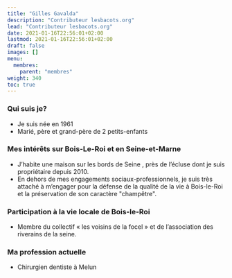```yaml
---
title: "Gilles Gavalda"
description: "Contributeur lesbacots.org"
lead: "Contributeur lesbacots.org"
date: 2021-01-16T22:56:01+02:00
lastmod: 2021-01-16T22:56:01+02:00
draft: false
images: []
menu:
  membres:
    parent: "membres"
weight: 340
toc: true
---
```


### Qui suis je?

- Je suis née en 1961
- Marié, père et grand-père de 2 petits-enfants 

### Mes intérêts sur Bois-Le-Roi et en Seine-et-Marne

- J’habite une maison sur les bords de Seine , près de l’écluse dont je suis propriétaire depuis 2010.
- En dehors de mes engagements sociaux-professionnels, je suis très attaché à m’engager pour la défense de la qualité de la vie à Bois-le-Roi et la préservation de son caractère "champêtre".

### Participation à la vie locale de Bois-le-Roi

- Membre du collectif « les voisins de la focel » et de l’association des riverains de la seine.

### Ma profession actuelle

- Chirurgien dentiste à Melun